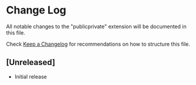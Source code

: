 # Change Log

All notable changes to the "publicprivate" extension will be documented in this file.

Check [Keep a Changelog](http://keepachangelog.com/) for recommendations on how to structure this file.

## [Unreleased]

- Initial release